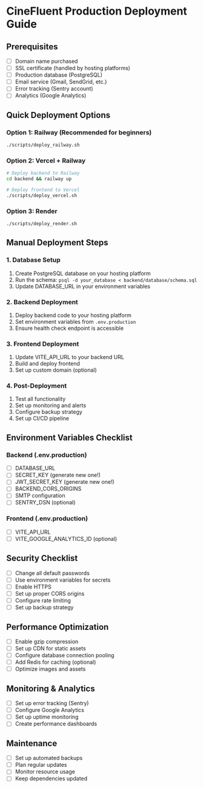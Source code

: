 # CineFluent Production Deployment Guide

## Prerequisites
- [ ] Domain name purchased
- [ ] SSL certificate (handled by hosting platforms)
- [ ] Production database (PostgreSQL)
- [ ] Email service (Gmail, SendGrid, etc.)
- [ ] Error tracking (Sentry account)
- [ ] Analytics (Google Analytics)

## Quick Deployment Options

### Option 1: Railway (Recommended for beginners)
```bash
./scripts/deploy_railway.sh
```

### Option 2: Vercel + Railway
```bash
# Deploy backend to Railway
cd backend && railway up

# Deploy frontend to Vercel
./scripts/deploy_vercel.sh
```

### Option 3: Render
```bash
./scripts/deploy_render.sh
```

## Manual Deployment Steps

### 1. Database Setup
1. Create PostgreSQL database on your hosting platform
2. Run the schema: `psql -d your_database < backend/database/schema.sql`
3. Update DATABASE_URL in your environment variables

### 2. Backend Deployment
1. Deploy backend code to your hosting platform
2. Set environment variables from `.env.production`
3. Ensure health check endpoint is accessible

### 3. Frontend Deployment
1. Update VITE_API_URL to your backend URL
2. Build and deploy frontend
3. Set up custom domain (optional)

### 4. Post-Deployment
1. Test all functionality
2. Set up monitoring and alerts
3. Configure backup strategy
4. Set up CI/CD pipeline

## Environment Variables Checklist

### Backend (.env.production)
- [ ] DATABASE_URL
- [ ] SECRET_KEY (generate new one!)
- [ ] JWT_SECRET_KEY (generate new one!)
- [ ] BACKEND_CORS_ORIGINS
- [ ] SMTP configuration
- [ ] SENTRY_DSN (optional)

### Frontend (.env.production)
- [ ] VITE_API_URL
- [ ] VITE_GOOGLE_ANALYTICS_ID (optional)

## Security Checklist
- [ ] Change all default passwords
- [ ] Use environment variables for secrets
- [ ] Enable HTTPS
- [ ] Set up proper CORS origins
- [ ] Configure rate limiting
- [ ] Set up backup strategy

## Performance Optimization
- [ ] Enable gzip compression
- [ ] Set up CDN for static assets
- [ ] Configure database connection pooling
- [ ] Add Redis for caching (optional)
- [ ] Optimize images and assets

## Monitoring & Analytics
- [ ] Set up error tracking (Sentry)
- [ ] Configure Google Analytics
- [ ] Set up uptime monitoring
- [ ] Create performance dashboards

## Maintenance
- [ ] Set up automated backups
- [ ] Plan regular updates
- [ ] Monitor resource usage
- [ ] Keep dependencies updated
